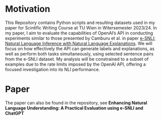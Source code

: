 # Motivation
This Repository contains Python scripts and resulting datasets used in my paper for Scintific Writing Course at TU Wien in Witersemester 2023/24.
In my paper, I aim to evaluate the capabilities of OpenAI’s API in conducting experiments similar to those presented by Camburu et al. in paper [e-SNLI: Natural Language Inference with
Natural Language Explanations](https://github.com/OanaMariaCamburu/e-SNLI).
We will focus on how effectively the API can generate labels and explanations, as well as perform both tasks simultaneously, using selected sentence pairs from
the e-SNLI dataset. My analysis will be constrained to a subset of examples due to the rate limits
imposed by the OpenAI API, offering a focused investigation into its NLI performance.

# Paper

The paper can also be found in the repository, see **Enhancing Natural Language Understanding: A
Practical Evaluation using e-SNLI and ChatGPT**
